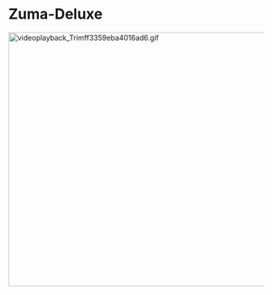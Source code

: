 # Zuma-Deluxe
 <a target="_blank" href="https://www.youtube.com/watch?v=OgcJygRiM_0"><img width="800" height="500"  src="https://s8.gifyu.com/images/videoplayback_Trimff3359eba4016ad6.gif" alt="videoplayback_Trimff3359eba4016ad6.gif" alt="Benim_Filmim_5_Trim.gif" border="0" /></a>
 
